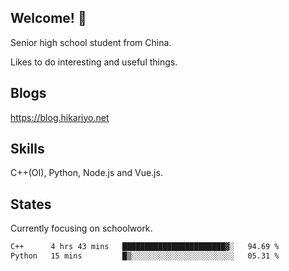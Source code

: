 ## Welcome! 👋

Senior high school student from China.

Likes to do interesting and useful things.

## Blogs

https://blog.hikariyo.net

## Skills

C++(OI), Python, Node.js and Vue.js.

## States

Currently focusing on schoolwork.

<!--START_SECTION:waka-->

```txt
C++      4 hrs 43 mins   ███████████████████████▓░   94.69 %
Python   15 mins         █▒░░░░░░░░░░░░░░░░░░░░░░░   05.31 %
```

<!--END_SECTION:waka-->


